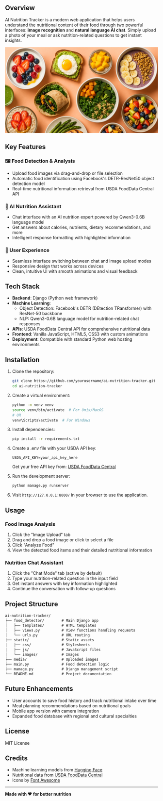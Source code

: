 ## Overview

AI Nutrition Tracker is a modern web application that helps users understand the nutritional content of their food through two powerful interfaces: **image recognition** and **natural language AI chat**. Simply upload a photo of your meal or ask nutrition-related questions to get instant insights.

![AI Nutrition Tracker](static/images/background.png)

## Key Features

### 🖼️ Food Detection & Analysis
- Upload food images via drag-and-drop or file selection
- Automatic food identification using Facebook's DETR-ResNet50 object detection model
- Real-time nutritional information retrieval from USDA FoodData Central API

### 💬 AI Nutrition Assistant
- Chat interface with an AI nutrition expert powered by Qwen3-0.6B language model
- Get answers about calories, nutrients, dietary recommendations, and more
- Intelligent response formatting with highlighted information

### 📱 User Experience
- Seamless interface switching between chat and image upload modes
- Responsive design that works across devices
- Clean, intuitive UI with smooth animations and visual feedback

## Tech Stack

- **Backend**: Django (Python web framework)
- **Machine Learning**: 
  - Object Detection: Facebook's DETR (DEtection TRansformer) with ResNet-50 backbone
  - NLP: Qwen3-0.6B language model for nutrition-related chat responses
- **APIs**: USDA FoodData Central API for comprehensive nutritional data
- **Frontend**: Vanilla JavaScript, HTML5, CSS3 with custom animations
- **Deployment**: Compatible with standard Python web hosting environments

## Installation

1. Clone the repository:
   ```bash
   git clone https://github.com/yourusername/ai-nutrition-tracker.git
   cd ai-nutrition-tracker
   ```

2. Create a virtual environment:
   ```bash
   python -m venv venv
   source venv/bin/activate  # For Unix/MacOS
   # OR
   venv\Scripts\activate  # For Windows
   ```

3. Install dependencies:
   ```bash
   pip install -r requirements.txt
   ```

4. Create a .env file with your USDA API key:
   ```
   USDA_API_KEY=your_api_key_here
   ```
   Get your free API key from: [USDA FoodData Central](https://fdc.nal.usda.gov/api-key-signup.html)

5. Run the development server:
   ```bash
   python manage.py runserver
   ```

6. Visit `http://127.0.0.1:8000/` in your browser to use the application.

## Usage

### Food Image Analysis
1. Click the "Image Upload" tab
2. Drag and drop a food image or click to select a file
3. Click "Analyze Food"
4. View the detected food items and their detailed nutritional information

### Nutrition Chat Assistant
1. Click the "Chat Mode" tab (active by default)
2. Type your nutrition-related question in the input field
3. Get instant answers with key information highlighted
4. Continue the conversation with follow-up questions

## Project Structure

```
ai-nutrition-tracker/
├── food_detector/        # Main Django app
│   ├── templates/        # HTML templates
│   ├── views.py          # View functions handling requests
│   └── urls.py           # URL routing
├── static/               # Static assets
│   ├── css/              # Stylesheets
│   ├── js/               # JavaScript files
│   └── images/           # Images
├── media/                # Uploaded images
├── main.py               # Food detection logic
├── manage.py             # Django management script
└── README.md             # Project documentation
```

## Future Enhancements

- User accounts to save food history and track nutritional intake over time
- Meal planning recommendations based on nutritional goals
- Mobile app version with camera integration
- Expanded food database with regional and cultural specialties

## License

MIT License

## Credits

- Machine learning models from [Hugging Face](https://huggingface.co/)
- Nutritional data from [USDA FoodData Central](https://fdc.nal.usda.gov/)
- Icons by [Font Awesome](https://fontawesome.com/)

---

**Made with ❤️ for better nutrition**
